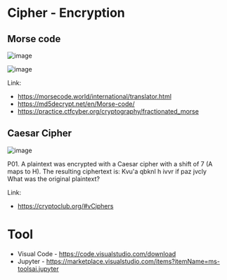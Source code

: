 
# Cipher - Encryption

## Morse code 

![image](https://github.com/user-attachments/assets/330cbee4-b8c6-4916-8a48-e205daae82fc)

![image](https://github.com/user-attachments/assets/50132540-33fb-474c-b580-ecdbbd80f2fc)


Link:
- https://morsecode.world/international/translator.html
- https://md5decrypt.net/en/Morse-code/
- https://practice.ctfcyber.org/cryptography/fractionated_morse

## Caesar Cipher

![image](https://github.com/user-attachments/assets/c97bb872-79ac-4956-9969-3bc38072e896)

P01.
A plaintext was encrypted with a Caesar cipher with a shift of 7 (A maps to H). The resulting ciphertext is:
Kvu'a qbknl h ivvr if paz jvcly  
What was the original plaintext?   

Link:
- https://cryptoclub.org/#vCiphers


# Tool
- Visual Code - https://code.visualstudio.com/download
- Jupyter - https://marketplace.visualstudio.com/items?itemName=ms-toolsai.jupyter
